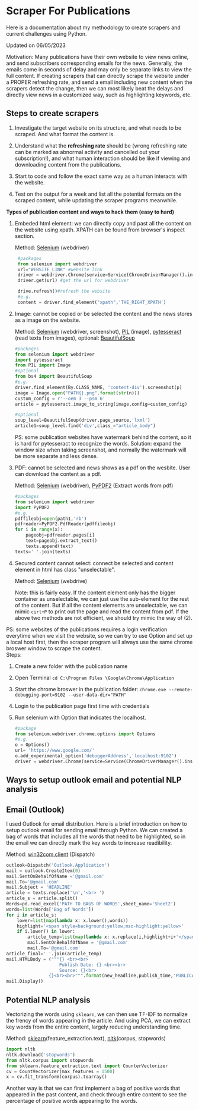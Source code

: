 # Scraper For Publications
Here is a documentation about my methodology to create scrapers and current challenges using Python. 

Updated on 06/05/2023

Motivation: Many publications have their own website to view news online, and send subscribers corresponding emails for the news. Generally, the emails come in seconds of delay and may only be separate links to view the full content. If creating scrapers that can directly scrape the website under a PROPER refreshing rate, and send a email including new content when the scrapers detect the change, then we can most likely beat the delays and directly view news in a customized way, such as highlighting keywords, etc. 

## Steps to create scrapers

1. Investigate the target website on its structure, and what needs to be scraped. And what format the content is.

2. Understand what the **refreshing rate** should be (wrong refreshing rate can be marked as abnormal activity and cancelled out your subscription!), and what human interaction should be like if viewing and downloading content from the publications. 

3. Start to code and follow the exact same way as a human interacts with the website.  

4. Test on the output for a week and list all the potential formats on the scraped content, while updating the scraper programs meanwhile. 


**Types of publication content and ways to hack them (easy to hard)**

1. Embeded html element: we can directly copy and past all the content on the website using xpath. XPATH can be found from browser's inspect section. 

   Method: [Selenium](https://pypi.org/project/selenium/) (webdriver) 

   ```Python
    #packages
    from selenium import webdriver
    url="WEBSITE_LINK" #website link
    driver = webdriver.Chrome(service=Service(ChromeDriverManager().install())) #auto-install the chromedriver
    driver.get(url) #get the url for webdriver

    drive.refresh()#refresh the website 
    #e.g.
    content = driver.find_element("xpath",'THE_RIGHT_XPATH')
    ```
2. Image: cannot be copied or be selected the content and the news stores as a image on the website. 

    Method: [Selenium](https://pypi.org/project/selenium/) (webdriver, screenshot), [PIL](https://pypi.org/project/Pillow/) (image), [pytesseract](https://pypi.org/project/pytesseract/) (read texts from images), optional: [BeautifulSoup](https://beautiful-soup-4.readthedocs.io/en/latest/)

    ```Python
    #packages
    from selenium import webdriver
    import pytesseract
    from PIL import Image
    #optional
    from bs4 import BeautifulSoup 
    #e.g.
    driver.find_element(By.CLASS_NAME, 'content-div').screenshot(p)
    image = Image.open("PATH{}.png".format(str(n)))
    custom_config = r'--oem 3 --psm 6'
    article = pytesseract.image_to_string(image,config=custom_config)

    #optional
    soup_level=BeautifulSoup(driver.page_source,'lxml')
    article1=soup_level.find('div',class_="article_body")
    ```

    PS: some publication websites have watermark behind the content, so it is hard for pytesseract to recognize the words. Solution: expand the window size when taking screenshot, and normally the watermark will be more separate and less dense. 

3. PDF: cannot be selected and news shows as a pdf on the wesbite. User can download the content as a pdf. 

    Method: [Selenium](https://pypi.org/project/selenium/) (webdriver), [PyPDF2](https://pypi.org/project/PyPDF2/) (Extract words from pdf)

    ```Python
    #packages
    from selenium import webdriver
    import PyPDF2
    #e.g.
    pdffileobj=open(path1,'rb')
    pdfreader=PyPDF2.PdfReader(pdffileobj)
    for i in range(x):
        pageobj=pdfreader.pages[i]
        text=pageobj.extract_text()
        texts.append(text)
    texts=' '.join(texts)
    ```
4. Secured content cannot select: connect be selected and content element in html has class "unselectable".

    Method: [Selenium](https://pypi.org/project/selenium/) (webdrive)

    Note: this is fairly easy. If the content element only has the bigger container as unselectable, we can just use the sub-element for the rest of the content. But if all the content elements are unselectable, we can mimic ```cirl+P``` to print out the page and read the content from pdf. If the above two methods are not efficient,  we should try mimic the way of (2). 


PS: some websites of the publications requires a login verification everytime when we visit the website, so we can try to use Option and set up a local host first, then the scraper program will always use the same chrome broswer window to scrape the content.  
Steps: 
1. Create a new folder with the publication name
2. Open Terminal ```cd C:\Program Files \Google\Chrome\Application```
3. Start the chrome broswer in the publication folder: 
            ```chrome.exe --remote-debugging-port=9102 --user-data-dir="PATH"```
4. Login to the publication page first time with credentials
5. Run selenium with Option that indicates the localhost. 

    ``` Python
    #package
    from selenium.webdriver.chrome.options import Options
    #e.g.
    o = Options()
    url= 'https://www.google.com/'
    o.add_experimental_option('debuggerAddress','localhost:9102')
    driver = webdriver.Chrome(service=Service(ChromeDriverManager().install()),options=o)
    ```

## Ways to setup outlook email and potential NLP analysis

Email (Outlook)
---
I used Outlook for email distribution. Here is a brief introduction on how to setup outlook email for sending email through Python. We can created a bag of words that includes all the words that need to be highlighted, so in the email we can directly mark the key words to increase readibility. 

Method: [win32com.client]() (Dispatch)

``` Python
outlook=Dispatch('Outlook.Application')
mail = outlook.CreateItem(0)
mail.SentOnBehalfOfName ='@gmail.com'
mail.To='@gmail.com'
mail.Subject = 'HEADLINE'
article = texts.replace('\n','<br> ')
article_s = article.split()
Words=pd.read_excel('PATH TO BAGS OF WORDS',sheet_name='Sheet2')
words=list(Words['Bag of Words'])
for i in article_s:    
    lower=list(map(lambda x: x.lower(),words))
    highlight='<span style=background:yellow;mso-highlight:yellow>'
    if i.lower() in lower:
        article_temp=list(map(lambda x: x.replace(i,highlight+i+'</span>'),article_s))
        mail.SentOnBehalfOfName = '@gmail.com'
        mail.To='@gmail.com'
article_final=' '.join(article_temp)
mail.HTMLBody = ("""{} <br><br>
                    Publish Date: {} <br><br>
                    Source: {}<br>
                {}<br><br>""".format(new_headline,publish_time,'PUBLICATION NAME',article_final))
mail.Display()
```

Potential NLP analysis
---
Vectorizing the words using  ```sklearn```, we can then use TF-IDF to normalize the frency of words appearing in the article. And using PCA, we can extract key words from the entire content, largely reducing understanding time. 

Method: [sklearn](https://scikit-learn.org/stable/modules/generated/sklearn.feature_extraction.text.CountVectorizer.html)(feature_extraction.text), [nltk](https://pypi.org/project/nltk/)(corpus, stopwords)


``` Python
import nltk
nltk.download('stopwords')
from nltk.corpus import stopwords
from sklearn.feature_extraction.text import CounterVectorizer
cv = CountVectorizer(max_features = 1500)
x = cv.fit_transform(corpus).toarray()

```


Another way is that we can first implement a bag of positive words that appeared in the past content, and check through entire content to see the percentage of positive words appearing to the words. 

